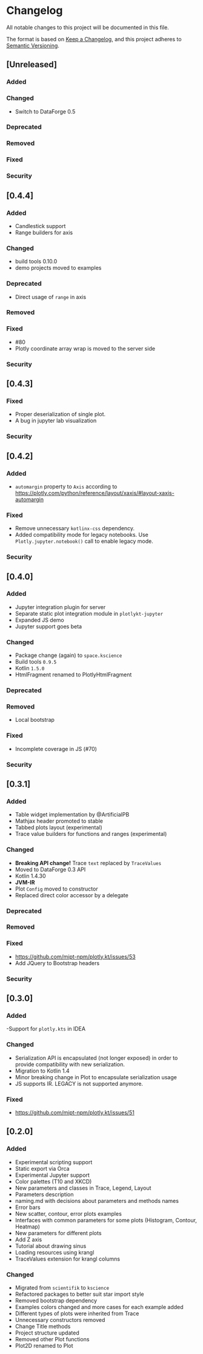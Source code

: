 # Changelog

All notable changes to this project will be documented in this file.

The format is based on [Keep a Changelog](https://keepachangelog.com/en/1.0.0/),
and this project adheres to [Semantic Versioning](https://semver.org/spec/v2.0.0.html).

## [Unreleased]
### Added

### Changed
- Switch to DataForge 0.5

### Deprecated

### Removed

### Fixed

### Security
## [0.4.4]
### Added
- Candlestick support
- Range builders for axis

### Changed
- build tools 0.10.0
- demo projects moved to examples

### Deprecated
- Direct usage of `range` in axis

### Removed

### Fixed
- #80
- Plotly coordinate array wrap is moved to the server side

### Security
## [0.4.3]

### Fixed
- Proper deserialization of single plot.
- A bug in jupyter lab visualization

### Security

## [0.4.2]

### Added
- `automargin` property to `Axis` according to https://plotly.com/python/reference/layout/xaxis/#layout-xaxis-automargin

### Fixed
- Remove unnecessary `kotlinx-css` dependency.
- Added compatibility mode for legacy notebooks. Use `Plotly.jupyter.notebook()` call to enable legacy mode.

### Security
## [0.4.0]
### Added
- Jupyter integration plugin for server
- Separate static plot integration module in `plotlykt-jupyter`
- Expanded JS demo
- Jupyter support goes beta

### Changed
- Package change (again) to `space.kscience`
- Build tools `0.9.5`
- Kotlin `1.5.0`
- HtmlFragment renamed to PlotlyHtmlFragment

### Deprecated

### Removed
- Local bootstrap

### Fixed
- Incomplete coverage in JS (#70)

### Security

## [0.3.1]
### Added
- Table widget implementation by @ArtificialPB
- Mathjax header promoted to stable
- Tabbed plots layout (experimental)
- Trace value builders for functions and ranges (experimental)

### Changed
- **Breaking API change!** Trace `text` replaced by `TraceValues`
- Moved to DataForge 0.3 API
- Kotlin 1.4.30
- **JVM-IR**  
- Plot `Config` moved to constructor
- Replaced direct color accessor by a delegate

### Deprecated

### Removed

### Fixed
- https://github.com/mipt-npm/plotly.kt/issues/53
- Add JQuery to Bootstrap headers

### Security

## [0.3.0]
### Added
-Support for `plotly.kts` in IDEA

### Changed
- Serialization API is encapsulated (not longer exposed) in order to provide compatibility with new serialization.
- Migration to Kotlin 1.4
- Minor breaking change in Plot to encapsulate serialization usage
- JS supports IR. LEGACY is not supported anymore.

### Fixed
- https://github.com/mipt-npm/plotly.kt/issues/51

## [0.2.0]

### Added
- Experimental scripting support
- Static export via Orca
- Experimental Jupyter support
- Color palettes (T10 and XKCD)
- New parameters and classes in Trace, Legend, Layout
- Parameters description
- naming.md with decisions about parameters and methods names 
- Error bars
- New scatter, contour, error plots  examples
- Interfaces with common parameters for some plots (Histogram, Contour, Heatmap)
- New parameters for different plots
- Add Z axis
- Tutorial about drawing sinus
- Loading resources using krangl
- TraceValues extension for krangl columns

### Changed

- Migrated from `scientifik` to `kscience`
- Refactored packages to better suit star import style
- Removed bootstrap dependency
- Examples colors changed and more cases for each example added
- Different types of plots were inherited from Trace
- Unnecessary constructors removed
- Change Title methods
- Project structure updated
- Removed other Plot functions
- Plot2D renamed to Plot
